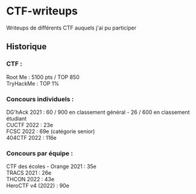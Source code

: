 # CTF-writeups
Writeups de différents CTF auquels j'ai pu participer

## Historique
### CTF :
Root Me : 5100 pts / TOP 850\
TryHackMe : TOP 1%

### Concours individuels : 
DG'hAck 2021 : 60 / 900 en classement général - 26 / 600 en classement étudiant\
CUCTF 2022 : 23e\
FCSC 2022 : 69e (catégorie senior)\
404CTF 2022 : 116e

### Concours par équipe :
CTF des écoles - Orange 2021 : 35e\
TRACS 2021 : 26e\
THCON 2022 : 43e\
HeroCTF v4 (2022) : 90e
